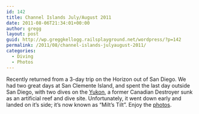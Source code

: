 ```yaml
---
id: 142
title: Channel Islands July/August 2011
date: 2011-08-06T21:34:01+00:00
author: gregg
layout: post
guid: http://wp.greggkellogg.railsplayground.net/wordpress/?p=142
permalink: /2011/08/channel-islands-julyaugust-2011/
categories:
  - Diving
  - Photos
---
```

Recently returned from a 3-day trip on the Horizon out of San Diego. We had two great days at San Clemente Island, and spent the last day outside San Diego, with two dives on the [Yukon](http://www.cawreckdivers.org/Wrecks/Yukon.htm), a former Canadian Destroyer sunk as an artificial reef and dive site. Unfortunately, it went down early and landed on it&#8217;s side; it&#8217;s now known as &#8220;Milt&#8217;s Tilt&#8221;. Enjoy the [photos](/galleries/channel-islands-2011-08-01/index.html).